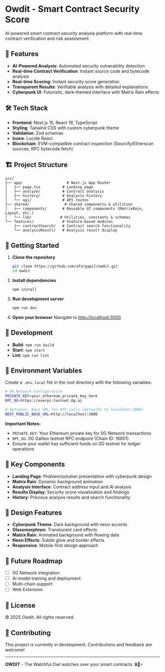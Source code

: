 # Owdit - Smart Contract Security Score

AI-powered smart contract security analysis platform with real-time contract verification and risk assessment.

## 🚀 Features

- **AI-Powered Analysis**: Automated security vulnerability detection
- **Real-time Contract Verification**: Instant source code and bytecode analysis
- **Real-time Scoring**: Instant security score generation
- **Transparent Results**: Verifiable analysis with detailed explanations
- **Cyberpunk UI**: Futuristic, dark-themed interface with Matrix Rain effects

## 🛠️ Tech Stack

- **Frontend**: Next.js 15, React 19, TypeScript
- **Styling**: Tailwind CSS with custom cyberpunk theme
- **Validation**: Zod schemas
- **Icons**: Lucide React
- **Blockchain**: EVM-compatible contract inspection (Sourcify/Etherscan sources, RPC bytecode fetch)

## 🏗️ Project Structure

```
src/
├── app/                    # Next.js App Router
│   ├── page.tsx          # Landing page
│   ├── analyze/          # Contract analysis
│   ├── history/          # Analysis history
│   └── api/              # API routes
├── shared/                # Shared components & utilities
│   ├── components/       # Reusable UI components (MatrixRain, Layout, etc.)
│   └── lib/             # Utilities, constants & schemas
└── features/             # Feature-based modules
    ├── contractSearch/   # Contract search functionality
    └── analysisResult/   # Analysis result display
```

## 🚀 Getting Started

1. **Clone the repository**

   ```bash
   git clone https://github.com/afurgapil/owdit.git
   cd owdit
   ```

2. **Install dependencies**

   ```bash
   npm install
   ```

3. **Run development server**

   ```bash
   npm run dev
   ```

4. **Open your browser**
   Navigate to [http://localhost:3000](http://localhost:3000)

## 🔧 Development

- **Build**: `npm run build`
- **Start**: `npm start`
- **Lint**: `npm run lint`

## 🔐 Environment Variables

Create a `.env.local` file in the root directory with the following variables:

```bash
# 0G Network Configuration
PRIVATE_KEY=your_ethereum_private_key_here
RPC_0G=https://evmrpc-testnet.0g.ai

# Optional: Base URL for API calls (defaults to localhost:3000)
NEXT_PUBLIC_BASE_URL=http://localhost:3000
```

**Important Notes:**

- `PRIVATE_KEY`: Your Ethereum private key for 0G Network transactions
- `RPC_0G`: 0G Galileo testnet RPC endpoint (Chain ID: 16601)
- Ensure your wallet has sufficient funds on 0G testnet for ledger operations

## 🌟 Key Components

- **Landing Page**: Problem/solution presentation with cyberpunk design
- **Matrix Rain**: Dynamic background animation
- **Analysis Interface**: Contract address input and AI analysis
- **Results Display**: Security score visualization and findings
- **History**: Previous analysis results and search functionality

## 🎨 Design Features

- **Cyberpunk Theme**: Dark background with neon accents
- **Glassmorphism**: Translucent card effects
- **Matrix Rain**: Animated background with flowing data
- **Neon Effects**: Subtle glow and border effects
- **Responsive**: Mobile-first design approach

## 🔮 Future Roadmap

- [ ] 0G Network integration
- [ ] AI model training and deployment
- [ ] Multi-chain support
- [ ] Web Extension

## 📄 License

© 2025 Owdit. All rights reserved.

## 🤝 Contributing

This project is currently in development. Contributions and feedback are welcome!

---

**OWDIT** - The Watchful Owl watches over your smart contracts. 🔒🦉⚡
